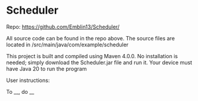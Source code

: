 # Scheduler

Repo: https://github.com/Emblin13/Scheduler/

All source code can be found in the repo above. The source files are located in /src/main/java/com/example/scheduler

This project is built and compiled using Maven 4.0.0. No installation is needed; simply download the Scheduler.jar file and run it. Your device must have Java 20 to run the program


User instructions:

To __, do __

